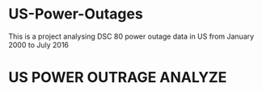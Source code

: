 # US-Power-Outages
This is a project analysing DSC 80 power outage data in US from January 2000 to July 2016
<html>
    <h1>US POWER OUTRAGE ANALYZE</h1>
</html>

